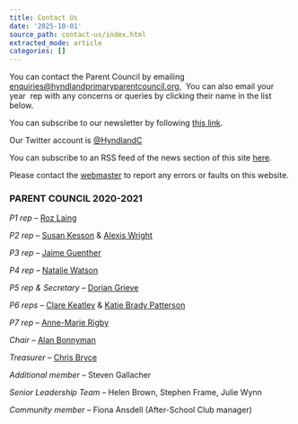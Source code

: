 ```yaml
---
title: Contact Us
date: '2025-10-01'
source_path: contact-us/index.html
extracted_mode: article
categories: []
---
```

You can contact the Parent Council by emailing&nbsp; [enquiries@hyndlandprimaryparentcouncil.org](enquiries@hyndlandprimaryparentcouncil.org),&nbsp; You can also email your year&nbsp; rep with any concerns or queries by clicking their name in the list below.

You can subscribe to our newsletter by following [this link](newsletter-subscription/).

Our Twitter account is [@HyndlandC](https://twitter.com/HyndlandC/)

You can subscribe to an RSS feed of the news section of this site [here](feed/).

Please contact the&nbsp;[webmaster](mailto:hspcwebmaster@gmail.com) to report any errors or faults on this website.

### PARENT COUNCIL 2020-2021

_P1 rep&nbsp;_– [Roz Laing](mailto:roz@hyndlandprimaryparentcouncil.org)

_P2 rep_&nbsp;– [Susan Kesson](mailto:susan@hyndlandprimaryparentcouncil.org) &&nbsp;[Alexis Wright](mailto:alexis@hyndlandprimaryparentcouncil.org)

_P3 rep –_ [Jaime Guenther](mailto:jaime@hyndlandprimaryparentcouncil.org)

_P4 rep –_ [Natalie Watson](mailto:natalie@hyndlandprimaryparentcouncil.org)

_P5 rep & Secretary –_ [Dorian Grieve](mailto:dorian@hyndlandprimaryparentcouncil.org)

_P6 reps –_ [Clare Keatley](mailto:clare@hyndlandprimaryparentcouncil.org)&nbsp;& [Katie Brady Patterson](mailto:katie@hyndlandprimaryparentcouncil.org)

_P7 rep –&nbsp;_[Anne-Marie Rigby](mailto:annie@hyndlandprimaryparentcouncil.org)

_Chair –_ [Alan Bonnyman](mailto:alan@hyndlandprimaryparentcouncil.org)

_Treasurer –_ [Chris Bryce](mailto:chris@@hyndlandprimaryparentcouncil.org)

_Additional member –_ Steven Gallacher

_Senior Leadership Team –_ Helen Brown, Stephen Frame, Julie Wynn

_Community member –_ Fiona Ansdell (After-School Club manager)
